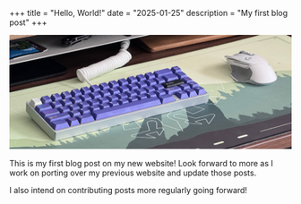 +++
title = "Hello, World!"
date = "2025-01-25"
description = "My first blog post"
+++

![mouse and keyboard on a desk](/img/keyboard.png)

This is my first blog post on my new website! Look forward to more as I work on porting over my previous website and update those posts.

I also intend on contributing posts more regularly going forward!
